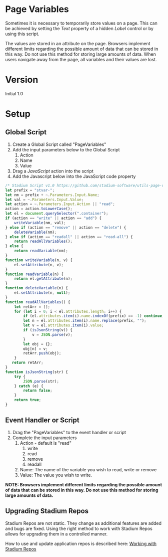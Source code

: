 # Page Variables <!-- omit in toc -->

Sometimes it is necessary to temporarily store values on a page. This can be achieved by setting the *Text* property of a hidden *Label* control or by using this script. 

The values are stored in an attribute on the page. Browsers implement different limits regarding the possible amount of data that can be stored in this way. Do not use this method for storing large amounts of data. When users navigate away from the page, all variables and their values are lost. 

# Version
Initial 1.0

# Setup

## Global Script
1. Create a Global Script called "PageVariables"
2. Add the input parameters below to the Global Script
   1. Action
   2. Name
   3. Value
3. Drag a *JavaScript* action into the script
4. Add the Javascript below into the JavaScript code property
```javascript
/* Stadium Script v1.0 https://github.com/stadium-software/utils-page-variables */
let prefix = "stvar-";
let nm = prefix + ~.Parameters.Input.Name;
let val = ~.Parameters.Input.Value;
let action = ~.Parameters.Input.Action || "read";
action = action.toLowerCase();
let el = document.querySelector(".container");
if (action == "write" || action == "add") {
    writeVariable(nm, val);
} else if (action == "remove" || action == "delete") {
    deleteVariable(nm);
} else if (action == "readall" || action == "read-all") {
    return readAllVariables();
} else {
    return readVariable(nm);
}
function writeVariable(n, v) {
    el.setAttribute(n, v);
}
function readVariable(n) {
    return el.getAttribute(n);
}
function deleteVariable(n) {
    el.setAttribute(n, null);
}
function readAllVariables() {
    let retArr = [];
    for (let i = 0; i < el.attributes.length; i++) {
        if (el.attributes.item(i).name.indexOf(prefix) == -1) continue;
        let n = el.attributes.item(i).name.replace(prefix, "");
        let v = el.attributes.item(i).value;
        if (isJsonString(v)) {
            v = JSON.parse(v);
        }
        let obj = {};
        obj[n] = v;
        retArr.push(obj);
    }
   return retArr;
}
function isJsonString(str) {
    try {
        JSON.parse(str);
    } catch (e) {
        return false;
    }
    return true;
}
```

## Event Handler or Script
1. Drag the "PageVariables" to the event handler or script
2. Complete the input parameters
   1. Action - default is "read"
      1. write
      2. read
      3. remove
      4. readall
   2. Name: The name of the variable you wish to read, write or remove
   3. Value: The value you wish to write. 

**NOTE: Browsers implement different limits regarding the possible amount of data that can be stored in this way. Do not use this method for storing large amounts of data.**

## Upgrading Stadium Repos
Stadium Repos are not static. They change as additional features are added and bugs are fixed. Using the right method to work with Stadium Repos allows for upgrading them in a controlled manner. 

How to use and update application repos is described here: [Working with Stadium Repos](https://github.com/stadium-software/samples-upgrading)